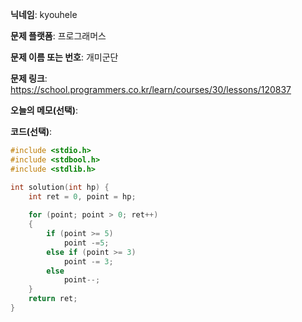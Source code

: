 **닉네임**: kyouhele

**문제 플랫폼**: 프로그래머스

**문제 이름 또는 번호**: 개미군단

**문제 링크**: https://school.programmers.co.kr/learn/courses/30/lessons/120837

**오늘의 메모(선택)**: 

**코드(선택)**:

```c
#include <stdio.h>
#include <stdbool.h>
#include <stdlib.h>

int solution(int hp) {
    int ret = 0, point = hp;
    
    for (point; point > 0; ret++)
    {
        if (point >= 5)
            point -=5;
        else if (point >= 3)
            point -= 3;
        else
            point--;
    }
    return ret;
}

```
